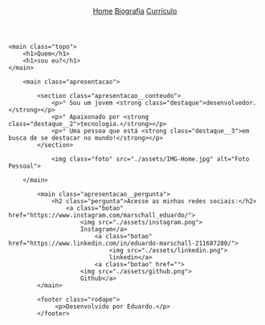 <!DOCTYPE html>
<html lang="pt-br">
<head>
    <meta charset="UTF-8">
    <meta name="viewport" content="width=device-width, initial-scale=1.0">
    <title>Home</title>
    <link rel="stylesheet" href="./styles/personalzação.css">
</head>
<body>
    <!--linkis: Home, Biografia, Currículo--> 
    <header class="cabecalho">
        <nav class="cabecalho__menu">
            <a class="cabecalho__menu__link" href="Home.html">Home</a>
            <a class="cabecalho__menu__link" href="Biografia.html">Biografia</a>
            <a class="cabecalho__menu__link" href="Curriculo.html">Currículo</a>
        </nav>
    </header>
    
    <main class="topo">
        <h1>Quem</h1>
        <h1>sou eu?</h1>
    </main>
        
        <main class="apresentacao">
        
            <section class="apresentacao__conteudo">
                <p>° Sou um jovem <strong class="destaque">desenvolvedor.</strong></p>
                <p>° Apaixonado por <strong class="destaque__2">tecnologia.</strong></p>
                <p>° Uma pessoa que está <strong class="destaque__3">em busca de se destacar no mundo!</strong></p>
            </section>
    
                <img class="foto" src="./assets/IMG-Home.jpg" alt="Foto Pessoal">
        
        </main>    
        
            <main class="apresentacao__pergunta">
                <h2 class="pergunta">Acesse as minhas redes sociais:</h2>
                    <a class="botao" href="https://www.instagram.com/marschall_eduardo/">
                        <img src="./assets/instagram.png">
                        Instagram</a>
                            <a class="botao" href="https://www.linkedin.com/in/eduardo-marschall-211687280/">
                                <img src="./assets/linkedin.png">
                                linkedin</a>
                            <a class="botao" href="">
                        <img src="./assets/github.png">
                        Github</a>
            </main>
            
            <footer class="rodape">
                 <p>Desenvolvido por Eduardo.</p>
            </footer>
</body>   
</html>    






